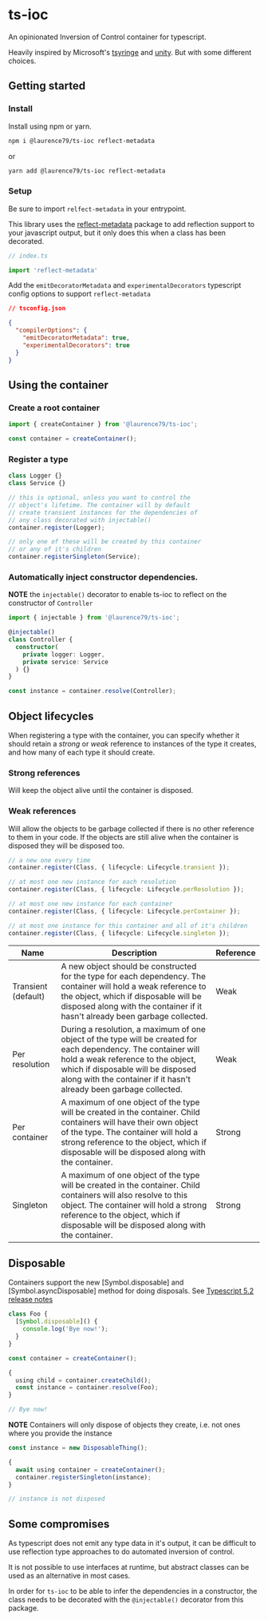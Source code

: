 # ts-ioc

An opinionated Inversion of Control container for typescript.

Heavily inspired by Microsoft's [tsyringe](https://github.com/microsoft/tsyringe) and [unity](https://github.com/unitycontainer/unity). But with some different choices.


## Getting started

### Install
Install using npm or yarn.
```sh
npm i @laurence79/ts-ioc reflect-metadata
```
or
```sh
yarn add @laurence79/ts-ioc reflect-metadata
```
### Setup
Be sure to import `relfect-metadata` in your entrypoint.

This library uses the [reflect-metadata](https://github.com/rbuckton/reflect-metadata) package to add reflection support to your javascript output, but it only does this when a class has been decorated.
```ts
// index.ts

import 'reflect-metadata'
```
Add the `emitDecoratorMetadata` and `experimentalDecorators` typescript config options to support `reflect-metadata`
```json
// tsconfig.json

{
  "compilerOptions": {
    "emitDecoratorMetadata": true,
    "experimentalDecorators": true
  }
}
```



## Using the container

### Create a root container
```ts
import { createContainer } from '@laurence79/ts-ioc';

const container = createContainer();
```

### Register a type
```ts
class Logger {}
class Service {}

// this is optional, unless you want to control the 
// object's lifetime. The container will by default 
// create transient instances for the dependencies of
// any class decorated with injectable()
container.register(Logger);

// only one of these will be created by this container
// or any of it's children
container.registerSingleton(Service);
```

### Automatically inject constructor dependencies.

**NOTE** the `injectable()` decorator to enable ts-ioc to reflect on the constructor of `Controller`
```ts
import { injectable } from '@laurence79/ts-ioc';

@injectable()
class Controller { 
  constructor(
    private logger: Logger,
    private service: Service
  ) {}
}

const instance = container.resolve(Controller);
```

## Object lifecycles

When registering a type with the container, you can specify whether it should retain a _strong_ or _weak_ reference to instances of the type it creates, and how many of each type it should create.

### Strong references
Will keep the object alive until the container is disposed.

### Weak references
Will allow the objects to be garbage collected if there is no other reference to them in your code. If the objects are still alive when the container is disposed they will be disposed too.

```ts
// a new one every time
container.register(Class, { lifecycle: Lifecycle.transient });

// at most one new instance for each resolution
container.register(Class, { lifecycle: Lifecycle.perResolution });

// at most one new instance for each container
container.register(Class, { lifecycle: Lifecycle.perContainer });

// at most one instance for this container and all of it's children
container.register(Class, { lifecycle: Lifecycle.singleton });
```

| Name                | Description                                                                                                                                                                                                                                                       | Reference |
|---------------------|-------------------------------------------------------------------------------------------------------------------------------------------------------------------------------------------------------------------------------------------------------------------|-----------|
| Transient (default) | A new object should be constructed for the type for each dependency.  The container will hold a weak reference to the object, which if disposable will be disposed along with the container if it hasn't already been garbage collected.                          | Weak      |
| Per resolution      | During a resolution, a maximum of one object of the type will be created for each dependency.  The container will hold a weak reference to the object, which if disposable will be disposed along with the container if it hasn't already been garbage collected. | Weak      |
| Per container       | A maximum of one object of the type will be created in the container. Child containers will have their own object of the type.  The container will hold a strong reference to the object, which if disposable will be disposed along with the container.          | Strong    |
| Singleton           | A maximum of one object of the type will be created in the container. Child containers will also resolve to this object.  The container will hold a strong reference to the object, which if disposable will be disposed along with the container.                | Strong    |


## Disposable

Containers support the new [Symbol.disposable] and [Symbol.asyncDisposable] method for doing disposals. See [Typescript 5.2 release notes](https://www.typescriptlang.org/docs/handbook/release-notes/typescript-5-2.html)
```ts
class Foo {
  [Symbol.disposable]() {
    console.log('Bye now!');
  }
}

const container = createContainer();

{
  using child = container.createChild();
  const instance = container.resolve(Foo);
}

// Bye now!
```
**NOTE** Containers will only dispose of objects they create, i.e. not ones where you provide the instance
```ts
const instance = new DisposableThing();

{
  await using container = createContainer();
  container.registerSingleton(instance);
}

// instance is not disposed
```


## Some compromises
As typescript does not emit any type data in it's output, it can be difficult to use reflection type approaches to do automated inversion of control.

It is not possible to use interfaces at runtime, but abstract classes can be used as an alternative in most cases.

In order for `ts-ioc` to be able to infer the dependencies in a constructor, the class needs to be decorated with the `@injectable()` decorator from this package.

